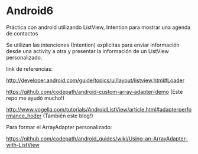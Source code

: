 # Android6
Práctica con android utilizando ListView, Intention para mostrar una agenda de contactos

Se utilizan las intenciones (Intention) explicitas para enviar información desde una activity a otra y presentar la información de un ListView personalizado.

link de referencias:

http://developer.android.com/guide/topics/ui/layout/listview.html#Loader

https://github.com/codepath/android-custom-array-adapter-demo  (Este repo me ayudó mucho!)

http://www.vogella.com/tutorials/AndroidListView/article.html#adapterperformance_hoder (También este blog!)


Para formar el ArrayAdapter personalizado:

https://github.com/codepath/android_guides/wiki/Using-an-ArrayAdapter-with-ListView

